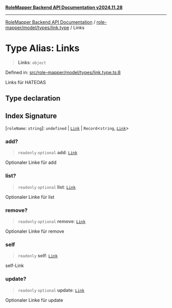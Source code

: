 [**RoleMapper Backend API Documentation v2024.11.28**](../../../../../README.md)

***

[RoleMapper Backend API Documentation](../../../../../modules.md) / [role-mapper/model/types/link.type](../README.md) / Links

# Type Alias: Links

> **Links**: `object`

Defined in: [src/role-mapper/model/types/link.type.ts:8](https://github.com/FlowCraft-AG/RoleMapper/blob/145632709283208e820d3cdbc6b2193b07b9900d/backend/src/role-mapper/model/types/link.type.ts#L8)

Links für HATEOAS

## Type declaration

## Index Signature

\[`roleName`: `string`\]: `undefined` \| [`Link`](Link.md) \| `Record`\<`string`, [`Link`](Link.md)\>

### add?

> `readonly` `optional` **add**: [`Link`](Link.md)

Optionaler Linke für add

### list?

> `readonly` `optional` **list**: [`Link`](Link.md)

Optionaler Linke für list

### remove?

> `readonly` `optional` **remove**: [`Link`](Link.md)

Optionaler Linke für remove

### self

> `readonly` **self**: [`Link`](Link.md)

self-Link

### update?

> `readonly` `optional` **update**: [`Link`](Link.md)

Optionaler Linke für update

